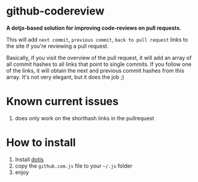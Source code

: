 github-codereview
=================

**A dotjs-based solution for improving code-reviews on pull requests.**

This will add ``next commit``, ``previous commit``, ``back to pull request`` links to the site if you're reviewing a pull request. 

Basically, if you visit the overview of the pull request, it will add an array of all commit hashes to all links that point to single commits. If you follow one of the links, it will obtain the next and previous commit hashes from this array. It's not very elegant, but it does the job ;)   


Known current issues
=================
1. does only work on the shorthash links in the pullrequest


How to install
=================

1. Install [dotjs](https://github.com/defunkt/dotjs)
2. copy the ``github.com.js`` file to your ``~/.js`` folder
3. enjoy
